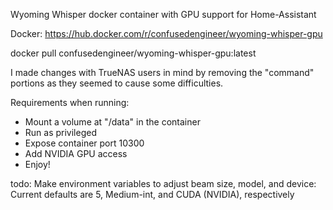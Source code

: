 Wyoming Whisper docker container with GPU support for Home-Assistant

Docker: https://hub.docker.com/r/confusedengineer/wyoming-whisper-gpu

docker pull confusedengineer/wyoming-whisper-gpu:latest

I made changes with TrueNAS users in mind by removing the "command" portions as they seemed to cause some difficulties.

Requirements when running:
 - Mount a volume at "/data" in the container
 - Run as privileged
 - Expose container port 10300
 - Add NVIDIA GPU access
 - Enjoy!

todo: Make environment variables to adjust beam size, model, and device:
Current defaults are 5, Medium-int, and CUDA (NVIDIA), respectively 
